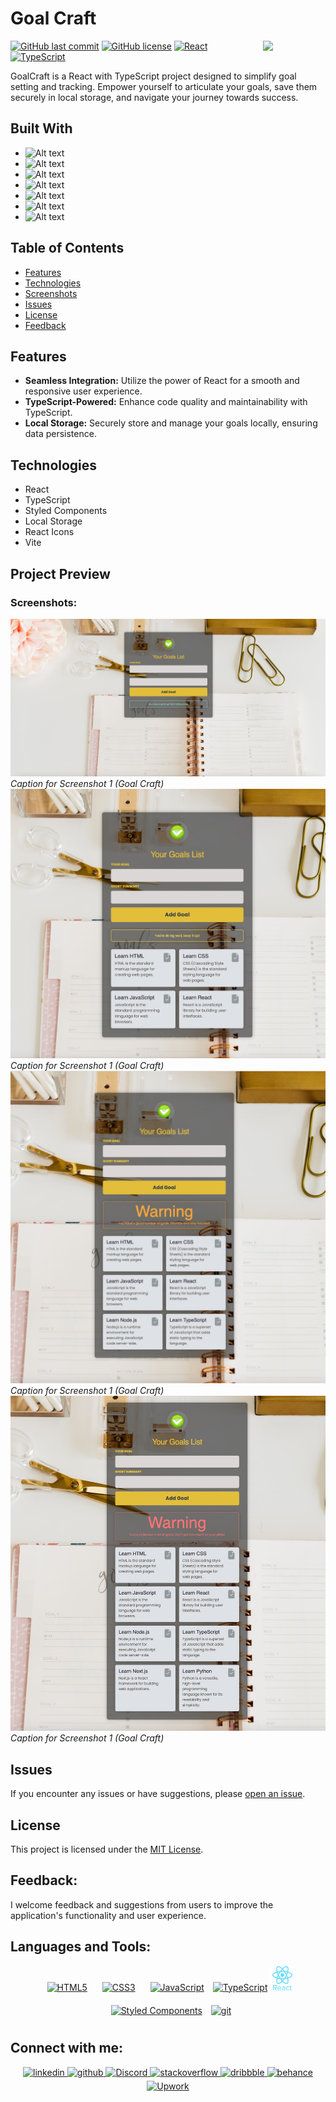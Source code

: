# Goal Craft

<img align="right" src="https://media.giphy.com/media/du3J3cXyzhj75IOgvA/giphy.gif" width="100"/>

[![GitHub last commit](https://img.shields.io/github/last-commit/Alexandrbig1/goal-craft)](https://github.com/Alexandrbig1/goal-craft/commits/main)
[![GitHub license](https://img.shields.io/github/license/Alexandrbig1/goal-craft)](https://github.com/Alexandrbig1/goal-craft/blob/main/LICENSE)
[![React](https://img.shields.io/badge/React-18.0.0-blue.svg)](https://reactjs.org/)
[![TypeScript](https://img.shields.io/badge/TypeScript-4.5.5-blue.svg)](https://www.typescriptlang.org/)

GoalCraft is a React with TypeScript project designed to simplify goal setting and tracking. Empower yourself to articulate your goals, save them securely in local storage, and navigate your journey towards success.

## Built With

- ![Alt text](https://img.shields.io/badge/React-61DAFB.svg?style=for-the-badge&logo=React&logoColor=black)
- ![Alt text](https://img.shields.io/badge/TypeScript-3178C6.svg?style=for-the-badge&logo=TypeScript&logoColor=white)
- ![Alt text](https://img.shields.io/badge/JavaScript-F7DF1E.svg?style=for-the-badge&logo=JavaScript&logoColor=black)
- ![Alt text](https://img.shields.io/badge/styledcomponents-DB7093.svg?style=for-the-badge&logo=styled-components&logoColor=white)
- ![Alt text](https://img.shields.io/badge/HTML5-E34F26.svg?style=for-the-badge&logo=HTML5&logoColor=white)
- ![Alt text](https://img.shields.io/badge/CSS3-1572B6.svg?style=for-the-badge&logo=CSS3&logoColor=white)
- ![Alt text](https://img.shields.io/badge/Vite-646CFF.svg?style=for-the-badge&logo=Vite&logoColor=white)

## Table of Contents

- [Features](#features)
- [Technologies](#technologies)
- [Screenshots](#screenshots)
- [Issues](#Issues)
- [License](#License)
- [Feedback](#Feedback)

## Features

- **Seamless Integration:** Utilize the power of React for a smooth and responsive user experience.
- **TypeScript-Powered:** Enhance code quality and maintainability with TypeScript.
- **Local Storage:** Securely store and manage your goals locally, ensuring data persistence.

## Technologies

- React
- TypeScript
- Styled Components
- Local Storage
- React Icons
- Vite

## Project Preview

### Screenshots:

![Goal Craft App](./public/goalcraft1.jpg)
_Caption for Screenshot 1 (Goal Craft)_
![Goal Craft App](./public/goalcraft2.jpg)
_Caption for Screenshot 1 (Goal Craft)_
![Goal Craft App](./public/goalcraft3.jpg)
_Caption for Screenshot 1 (Goal Craft)_
![Goal Craft App](./public/goalcraft4.jpg)
_Caption for Screenshot 1 (Goal Craft)_

## Issues

If you encounter any issues or have suggestions, please [open an issue](https://github.com/Alexandrbig1/goal-craft/issues).

## License

This project is licensed under the [MIT License](LICENSE).

## Feedback:

I welcome feedback and suggestions from users to improve the application's functionality and user experience.

## Languages and Tools:

<div align="center">  
 
<a href="https://en.wikipedia.org/wiki/HTML5" target="_blank"><img style="margin: 10px" src="https://profilinator.rishav.dev/skills-assets/html5-original-wordmark.svg" alt="HTML5" height="50" /></a>
<a href="https://www.w3schools.com/css/" target="_blank"><img style="margin: 10px" src="https://profilinator.rishav.dev/skills-assets/css3-original-wordmark.svg" alt="CSS3" height="50" /></a>
<a href="https://www.javascript.com/" target="_blank"><img style="margin: 10px" src="https://profilinator.rishav.dev/skills-assets/javascript-original.svg" alt="JavaScript" height="50" /></a>
<a href="https://www.typescriptlang.org/" target="_blank" rel="noreferrer"><img src="https://raw.githubusercontent.com/danielcranney/readme-generator/main/public/icons/skills/typescript-colored.svg" width="36" height="36" alt="TypeScript" /></a>
<a href="https://reactjs.org/" target="_blank" rel="noreferrer"> <img src="https://raw.githubusercontent.com/devicons/devicon/master/icons/react/react-original-wordmark.svg" alt="react" width="40" height="40"/></a>
<a href="https://styled-components.com/" target="_blank"><img style="margin: 10px" src="https://profilinator.rishav.dev/skills-assets/styled-components.png" alt="Styled Components" height="50" /></a>
<a href="https://git-scm.com/" target="_blank" rel="noreferrer"> <img src="https://www.vectorlogo.zone/logos/git-scm/git-scm-icon.svg" alt="git" width="40" height="40"/></a>
</div>

## Connect with me:

<div align="center">
<a href="https://linkedin.com/in/alex-smagin29" target="_blank">
<img src=https://img.shields.io/badge/linkedin-%231E77B5.svg?&style=for-the-badge&logo=linkedin&logoColor=white alt=linkedin style="margin-bottom: 5px;" />
</a>
<a href="https://github.com/alexandrbig1" target="_blank">
<img src=https://img.shields.io/badge/github-%2324292e.svg?&style=for-the-badge&logo=github&logoColor=white alt=github style="margin-bottom: 5px;" />
</a>
<a href="https://discord.gg/uzM3UNQU" target="_blank">
<img src="https://img.shields.io/badge/discord-%237289DA.svg?&style=for-the-badge&logo=discord&logoColor=white" alt="Discord" style="margin-bottom: 5px;" />
</a>
<a href="https://stackoverflow.com/users/22484161/alex-smagin" target="_blank">
<img src=https://img.shields.io/badge/stackoverflow-%23F28032.svg?&style=for-the-badge&logo=stackoverflow&logoColor=white alt=stackoverflow style="margin-bottom: 5px;" />
</a>
<a href="https://dribbble.com/Alexandrbig1" target="_blank">
<img src=https://img.shields.io/badge/dribbble-%23E45285.svg?&style=for-the-badge&logo=dribbble&logoColor=white alt=dribbble style="margin-bottom: 5px;" />
</a>
<a href="https://www.behance.net/a1126" target="_blank">
<img src=https://img.shields.io/badge/behance-%23191919.svg?&style=for-the-badge&logo=behance&logoColor=white alt=behance style="margin-bottom: 5px;" />
</a>
<a href="https://www.upwork.com/freelancers/~0117da9f9f588056d2" target="_blank">
<img src="https://img.shields.io/badge/upwork-%230077B5.svg?&style=for-the-badge&logo=upwork&logoColor=white&color=%23167B02" alt="Upwork" style="margin-bottom: 5px;" />
</a>
</div>
